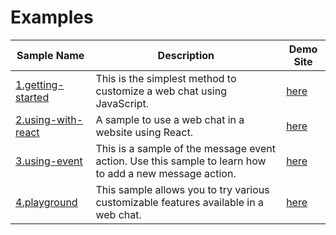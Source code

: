 # Examples

| Sample Name                              | Description                                                                                             | Demo Site |
| ---------------------------------------- | ------------------------------------------------------------------------------------------------------- |-----------------|
| [1.getting-started](1.getting-started)   | This is the simplest method to customize a web chat using JavaScript.                                   |[here](https://clovachatbot-webkit.line-scdn.net/samplepage/getting-started/index.html)|
| [2.using-with-react](2.using-with-react) | A sample to use a web chat in a website using React.                                                    |[here](https://clovachatbot-webkit.line-scdn.net/samplepage/using-with-react/index.html)|
| [3.using-event](3.using-events)          | This is a sample of the message event action. Use this sample to learn how to add a new message action. |[here](https://clovachatbot-webkit.line-scdn.net/samplepage/using-events/index.html)|
| [4.playground](4.playground)             | This sample allows you to try various customizable features available in a web chat.                    |[here](https://clovachatbot-webkit.line-scdn.net/samplepage/playground/index.html)|
